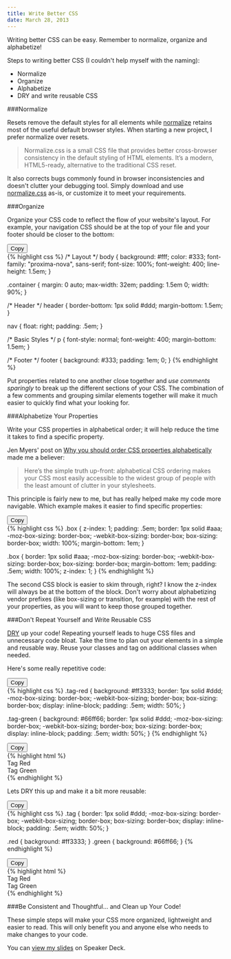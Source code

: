 ```yaml
---
title: Write Better CSS
date: March 28, 2013
---
```

Writing better CSS can be easy. Remember to normalize, organize and alphabetize!

Steps to writing better CSS (I couldn't help myself with the naming):

* Normalize
* Organize
* Alphabetize
* DRY and write reusable CSS

###Normalize

Resets remove the default styles for all elements while <a href="http://necolas.github.com/normalize.css/" target="_blank">normalize</a> retains most of the useful default browser styles. When starting a new project, I prefer normalize over resets.

>Normalize.css is a small CSS file that provides better cross-browser consistency in the default styling of HTML elements. It’s a modern, HTML5-ready, alternative to the traditional CSS reset.

It also corrects bugs commonly found in browser inconsistencies and doesn't clutter your debugging tool. Simply download and use <a href="http://necolas.github.com/normalize.css/" target="_blank">normalize.css</a> as-is, or customize it to meet your requirements.

###Organize

Organize your CSS code to reflect the flow of your website's layout. For example, your navigation CSS should be at the top of your file and your footer should be closer to the bottom:

<div class="example css">
<button class="copy-button">Copy</button>
<div class="copy-area">
{% highlight css %}
/* Layout */
body {
  background: #fff;
  color: #333;
  font-family: "proxima-nova", sans-serif;
  font-size: 100%;
  font-weight: 400;
  line-height: 1.5em;
}

.container {
  margin: 0 auto;
  max-width: 32em;
  padding: 1.5em 0;
  width: 90%;
}

/* Header */
header {
  border-bottom: 1px solid #ddd;
  margin-bottom: 1.5em;
}

nav {
  float: right;
  padding: .5em;
}

/* Basic Styles */
p {
  font-style: normal;
  font-weight: 400;
  margin-bottom: 1.5em;
}

/* Footer */
footer {
  background: #333;
  padding: 1em; 0;
}
{% endhighlight %}
</div>
</div>

Put properties related to one another close together and *use comments sparingly* to break up the different sections of your CSS. The combination of a few comments and grouping similar elements together will make it much easier to quickly find what your looking for.

###Alphabetize Your Properties

Write your CSS properties in alphabetical order; it will help reduce the time it takes to find a specific property.

Jen Myers' post on <a href="http://jenmyers.tumblr.com/post/45339751868/why-you-should-order-css-properties-alphabetically" target="_blank">Why you should order CSS properties alphabetically</a> made me a believer:

>Here’s the simple truth up-front: alphabetical CSS ordering makes your CSS most easily accessible to the widest group of people with the least amount of clutter in your stylesheets.

This principle is fairly new to me, but has really helped make my code more navigable. Which example makes it easier to find specific properties:

<div class="example css">
<button class="copy-button">Copy</button>
<div class="copy-area">
{% highlight css %}
.box {
  z-index: 1;
  padding: .5em;
  border: 1px solid #aaa;
  -moz-box-sizing: border-box;
  -webkit-box-sizing: border-box;
  box-sizing: border-box;
  width: 100%;
  margin-bottom: 1em;
}

.box {
  border: 1px solid #aaa;
  -moz-box-sizing: border-box;
  -webkit-box-sizing: border-box;
  box-sizing: border-box;
  margin-bottom: 1em;
  padding: .5em;
  width: 100%;
  z-index: 1;
}
{% endhighlight %}
</div>
</div>

The second CSS block is easier to skim through, right? I know the z-index will always be at the bottom of the block. Don't worry about alphabetizing vendor prefixes (like box-sizing or transition, for example) with the rest of your properties, as you will want to keep those grouped together.

###Don't Repeat Yourself and Write Reusable CSS

<a href="http://en.wikipedia.org/wiki/Don't_repeat_yourself" target="_blank">DRY</a> up your code! Repeating yourself leads to huge CSS files and unnecessary code bloat. Take the time to plan out your elements in a simple and reusable way. Reuse your classes and tag on additional classes when needed.

Here's some really repetitive code:

<div class="example css">
<button class="copy-button">Copy</button>
<div class="copy-area">
{% highlight css %}
.tag-red {
  background: #ff3333;
  border: 1px solid #ddd;
  -moz-box-sizing: border-box;
  -webkit-box-sizing; border-box;
  box-sizing: border-box;
  display: inline-block;
  padding: .5em;
  width: 50%;
}

.tag-green {
  background: #66ff66;
  border: 1px solid #ddd;
  -moz-box-sizing: border-box;
  -webkit-box-sizing; border-box;
  box-sizing: border-box;
  display: inline-block;
  padding: .5em;
  width: 50%;
}
{% endhighlight %}
</div>
</div>

<div class="example html">
<button class="copy-button">Copy</button>
<div class="copy-area">
{% highlight html %}
<div class="tag-red">Tag Red</div>
<div class="tag-green">Tag Green</div>
{% endhighlight %}
</div>
</div>

Lets DRY this up and make it a bit more reusable:

<div class="example css">
<button class="copy-button">Copy</button>
<div class="copy-area">
{% highlight css %}
.tag {
  border: 1px solid #ddd;
  -moz-box-sizing: border-box;
  -webkit-box-sizing; border-box;
  box-sizing: border-box;
  display: inline-block;
  padding: .5em;
  width: 50%;
}

.red { background: #ff3333; }
.green { background: #66ff66; }
{% endhighlight %}
</div>
</div>

<div class="example html">
<button class="copy-button">Copy</button>
<div class="copy-area">
{% highlight html %}
<div class="tag red">Tag Red</div>
<div class="tag green">Tag Green</div>
{% endhighlight %}
</div>
</div>

###Be Consistent and Thoughtful... and Clean up Your Code!

These simple steps will make your CSS more organized, lightweight and easier to read. This will only benefit you and anyone else who needs to make changes to your code.

You can <a href="https://speakerdeck.com/aekaplan/write-better-css" target="_blank">view my slides</a> on Speaker Deck.
